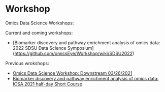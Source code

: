 # Workshop
Omics Data Science Workshops:

Current and coming workshops:
* [Biomarker discovery and pathway enrichment analysis of omics data: 2022 SDSU Data Science Symposium] (https://github.com/omicsEye/Workshop/wiki/SDSU2022)

Previous wrokshops:
* [Omics Data Science Workshop: Downstream 03/26/2021](https://github.com/omicsEye/Workshop/wiki/ODS2021)
* [Biomarker discovery and pathway enrichment analysis of omics data:  ICSA 2021 half-day Short Course](https://github.com/omicsEye/Workshop/wiki/ICSA2021)
